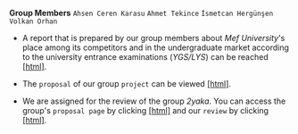 
**Group Members**
`Ahsen Ceren Karasu`
`Ahmet Tekince`
`İsmetcan Hergünşen`
`Volkan Orhan`



+ A report that is prepared by our group members about _Mef University_'s place among its competitors and in the undergraduate market according to the university entrance examinations (_YGS/LYS_) can be reached [[html]](hw3.html).

+ The `proposal` of our group `project` can be viewed [[html]](NYC_Ted_Talks.html).

+ We are assigned for the review of the group _2yaka_. You can access the group's `proposal page` by clicking [[html]](https://mef-bda503.github.io/gpj-2yaka/Group_Project2Yaka.html) and our `review` by clicking [[html]](review.html).
